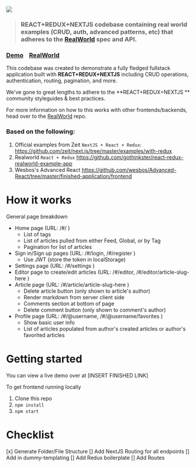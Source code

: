 # ![](https://i.imgur.com/eQQ5O8N.png)

> ### REACT+REDUX+NEXTJS codebase containing real world examples (CRUD, auth, advanced patterns, etc) that adheres to the [RealWorld](https://github.com/gothinkster/realworld) spec and API.

### [Demo](https://github.com/gothinkster/realworld)&nbsp;&nbsp;&nbsp;&nbsp;[RealWorld](https://github.com/gothinkster/realworld)

This codebase was created to demonstrate a fully fledged fullstack application built with **REACT+REDUX+NEXTJS** including CRUD operations, authentication, routing, pagination, and more.

We've gone to great lengths to adhere to the **REACT+REDUX+NEXTJS ** community styleguides & best practices.

For more information on how to this works with other frontends/backends, head over to the [RealWorld](https://github.com/gothinkster/realworld) repo.

### Based on the following:

1. Official examples from Zeit `NextJS + React + Redux`: https://github.com/zeit/next.js/tree/master/examples/with-redux
2. Realworld `React + Redux` https://github.com/gothinkster/react-redux-realworld-example-app
3. Wesbos's Advanced React https://github.com/wesbos/Advanced-React/tree/master/finished-application/frontend

# How it works

General page breakdown

- Home page (URL: /#/ )
  - List of tags
  - List of articles pulled from either Feed, Global, or by Tag
  - Pagination for list of articles
- Sign in/Sign up pages (URL: /#/login, /#/register )
  - Use JWT (store the token in localStorage)
- Settings page (URL: /#/settings )
- Editor page to create/edit articles (URL: /#/editor, /#/editor/article-slug-here )
- Article page (URL: /#/article/article-slug-here )
  - Delete article button (only shown to article's author)
  - Render markdown from server client side
  - Comments section at bottom of page
  - Delete comment button (only shown to comment's author)
- Profile page (URL: /#/@username, /#/@username/favorites )
  - Show basic user info
  - List of articles populated from author's created articles or author's favorited articles

# Getting started

You can view a live demo over at [INSERT FINISHED LINK]

To get frontend running locally

1. Clone this repo
2. `npm install`
3. `npm start`

# Checklist

[x] Generate Folder/File Structure
[] Add NextJS Routing for all endpoints
[] Add in dummy-templating
[] Add Redux boilerplate
[] Add Routes
